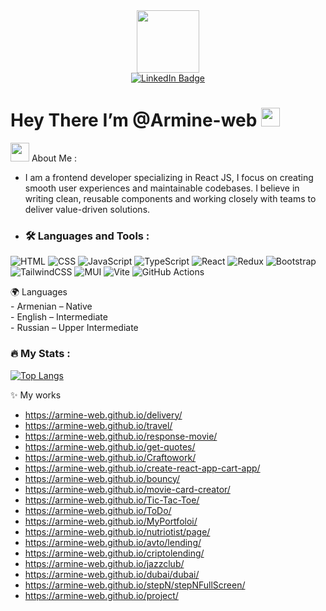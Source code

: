 <div id="header" align="center">
  <img src="https://media3.giphy.com/media/v1.Y2lkPTc5MGI3NjExOHk4aXNjcmR5cTY0dmJoMThnOHBxaWFmaXlhbWY4Y2NhZHNwaXdnYiZlcD12MV9pbnRlcm5hbF9naWZfYnlfaWQmY3Q9cw/rSXQLSgnkbsvSwO2FO/giphy.gif" width="100"/>
</div>

<div id="badges" align="center">
  <a href="https://www.linkedin.com/in/armine-aghajanyan/">
    <img src="https://img.shields.io/badge/LinkedIn-blue?style=for-the-badge&logo=linkedin&logoColor=white" alt="LinkedIn Badge"/>
  </a>
</div>

<div id="header" align="center">
 <img src="https://komarev.com/ghpvc/?username=your-github-username&style=flat-square&color=blue" alt=""/>
</div>

<h1>
  Hey There I’m @Armine-web
  <img src="https://media.giphy.com/media/hvRJCLFzcasrR4ia7z/giphy.gif" width="30px"/>
</h1>

<img src="https://media.giphy.com/media/WUlplcMpOCEmTGBtBW/giphy.gif" width="30"> About Me :
-  <span style="font-size=20px"> I am a frontend developer specializing in React JS, I focus on creating smooth user experiences and maintainable codebases. I believe in writing clean, reusable components and working closely with teams to deliver value-driven solutions.</span>
- ### :hammer_and_wrench: Languages and Tools :
![HTML](https://img.shields.io/badge/HTML5-E34F26?style=for-the-badge&logo=html5&logoColor=white)
![CSS](https://img.shields.io/badge/CSS3-1572B6?style=for-the-badge&logo=css3&logoColor=white)
![JavaScript](https://img.shields.io/badge/JavaScript-F7DF1E?style=for-the-badge&logo=javascript&logoColor=black)
![TypeScript](https://img.shields.io/badge/TypeSctipt-316192?style=for-the-badge&logo=typescript&logoColor=white)
![React](https://img.shields.io/badge/react-%2320232a.svg?style=for-the-badge&logo=react&logoColor=%2361DAFB)
![Redux](https://img.shields.io/badge/redux-%23593d88.svg?style=for-the-badge&logo=redux&logoColor=white)
![Bootstrap](https://img.shields.io/badge/Bootstrap-004bff?style=for-the-badge&logo=bootstrap&logoColor=white)
![TailwindCSS](https://img.shields.io/badge/tailwindcss-%2338B2AC.svg?style=for-the-badge&logo=tailwind-css&logoColor=white)
![MUI](https://img.shields.io/badge/MUI-%230081CB.svg?style=for-the-badge&logo=mui&logoColor=white)
![Vite](https://img.shields.io/badge/vite-%23646CFF.svg?style=for-the-badge&logo=vite&logoColor=white)
![GitHub Actions](https://img.shields.io/badge/github%20actions-%232671E5.svg?style=for-the-badge&logo=githubactions&logoColor=white)
<div>
🌍 Languages
  <div>
    -   Armenian – Native
  </div>
  <div> 
    -   English – Intermediate 
  </div>
  <div>
    -   Russian – Upper Intermediate
  </div>
</div>

### :fire: My Stats :

[![Top Langs](https://github-readme-stats.vercel.app/api/top-langs/?username=Armine-web&layout=compact&theme=vision-friendly-dark)](https://github.com/anuraghazra/github-readme-stats)

✨ My works
-   https://armine-web.github.io/delivery/
-   https://armine-web.github.io/travel/
-   https://armine-web.github.io/response-movie/
-   https://armine-web.github.io/get-quotes/
-   https://armine-web.github.io/Craftowork/
-   https://armine-web.github.io/create-react-app-cart-app/
-   https://armine-web.github.io/bouncy/
-   https://armine-web.github.io/movie-card-creator/
-   https://armine-web.github.io/Tic-Tac-Toe/
-   https://armine-web.github.io/ToDo/
-   https://armine-web.github.io/MyPortfoloi/
-   https://armine-web.github.io/nutriotist/page/
-   https://armine-web.github.io/avto/lending/
-   https://armine-web.github.io/criptolending/
-   https://armine-web.github.io/jazzclub/
-   https://armine-web.github.io/dubai/dubai/
-   https://armine-web.github.io/stepN/stepNFullScreen/
-   https://armine-web.github.io/project/
     
     

<!---
Armine-web/Armine-web is a ✨ special ✨ repository because its `README.md` (this file) appears on your GitHub profile.
You can click the Preview link to take a look at your changes.
--->
